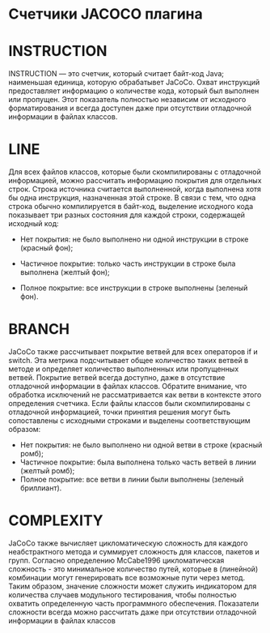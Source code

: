 # Счетчики JACOCO плагина

# INSTRUCTION
INSTRUCTION — это счетчик, который считает байт-код Java; наименьшая единица, которую обрабатывет JaCoCo. Охват инструкций предоставляет информацию о количестве кода, который был выполнен или пропущен. Этот показатель полностью независим от исходного форматирования и всегда доступен даже при отсутствии отладочной информации в файлах классов.

# LINE
Для всех файлов классов, которые были скомпилированы с отладочной информацией, можно рассчитать информацию покрытия для отдельных строк. Строка источника считается выполненной, когда выполнена хотя бы одна инструкция, назначенная этой строке. В связи с тем, что одна строка обычно компилируется в байт-код, выделение исходного кода показывает три разных состояния для каждой строки, содержащей исходный код:

- Нет покрытия: не было выполнено ни одной инструкции в строке (красный фон);

- Частичное покрытие: только часть инструкции в строке была выполнена (желтый фон);

- Полное покрытие: все инструкции в строке выполнены (зеленый фон).

# BRANCH
JaCoCo также рассчитывает покрытие ветвей для всех операторов if и switch. Эта метрика подсчитывает общее количество таких ветвей в методе и определяет количество выполненных или пропущенных ветвей. Покрытие ветвей всегда доступно, даже в отсутствие отладочной информации в файлах классов. Обратите внимание, что обработка исключений не рассматривается как ветви в контексте этого определения счетчика. Если файлы классов были скомпилированы с отладочной информацией, точки принятия решения могут быть сопоставлены с исходными строками и выделены соответствующим образом:

- Нет покрытия: не было выполнено ни одной ветви в строке (красный ромб);
- Частичное покрытие: была выполнена только часть ветвей в линии (желтый ромб);
- Полное покрытие: все ветви в линии были выполнены (зеленый бриллиант).

# COMPLEXITY
JaCoCo также вычисляет цикломатическую сложность для каждого неабстрактного метода и суммирует сложность для классов, пакетов и групп. Согласно определению McCabe1996 цикломатическая сложность - это минимальное количество путей, которые в (линейной) комбинации могут генерировать все возможные пути через метод. Таким образом, значение сложности может служить индикатором для количества случаев модульного тестирования, чтобы полностью охватить определенную часть программного обеспечения. Показатели сложности всегда можно рассчитать даже при отсутствии отладочной информации в файлах классов
